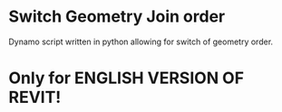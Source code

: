 # Switch Geometry Join order
Dynamo script written in python allowing for switch of geometry order.

# Only for ENGLISH VERSION OF REVIT!
